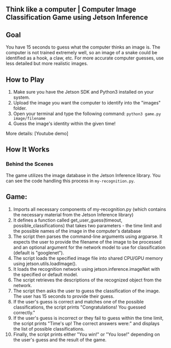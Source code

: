 ## Think like a computer | Computer Image Classification Game using Jetson Inference

## Goal
You have 15 seconds to guess what the computer thinks an image is. The computer is not trained extremely well, so an image of a snake could be identified as a hook, a claw, etc. For more accurate computer guesses, use less detailed but more realistic images.

## How to Play
1. Make sure you have the Jetson SDK and Python3 installed on your system.
2. Upload the image you want the computer to identify into the "images" folder.
3. Open your terminal and type the following command: `python3 game.py image/filename`
4. Guess the image's identity within the given time!

More details: [Youtube demo]

## How It Works

### Behind the Scenes
The game utilizes the image database in the Jetson Inference library. You can see the code handling this process in `my-recognition.py`.

## Game: 
1. Imports all necessary components of my-recognition.py (which contains the necessary material from the Jetson Inference library)
2. It defines a function called get_user_guess(timeout, possible_classifications) that takes two parameters - the time limit and the possible names of the image in the computer's database
3. The script then parses the command-line arguments using argparse. It expects the user to provide the filename of the image to be processed and an optional argument for the network model to use for classification (default is "googlenet").
4. The script loads the specified image file into shared CPU/GPU memory using jetson.utils.loadImage().
5. It loads the recognition network using jetson.inference.imageNet with the specified or default model.
6. The script retrieves the descriptions of the recognized object from the network.
7. The script then asks the user to guess the classification of the image. The user has 15 seconds to provide their guess.
8. If the user's guess is correct and matches one of the possible classifications, the script prints "Congratulations! You guessed correctly."
9. If the user's guess is incorrect or they fail to guess within the time limit, the script prints "Time's up! The correct answers were:" and displays the list of possible classifications.
10. Finally, the script prints either "You win!" or "You lose!" depending on the user's guess and the result of the game.

